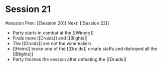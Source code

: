 # Session 21
#session
Prev: [[Session 20]]
Next: [[Session 22]]

- Party starts in combat at the [[Winery]]
- Finds more [[Druids]] and [[Blights]]
- The [[Druids]] are not the winemakers
- [[Heiro]] broke one of the [[Druids]] ornate staffs and distroyed all the [[Blights]]
- Party finishes the session after defeating the [[Druids]]
